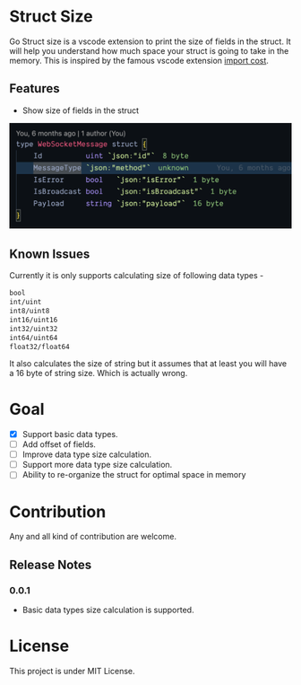 # Struct Size

Go Struct size is a vscode extension to print the size of fields in the struct. It will help you understand how much space your struct is going to take in the memory.
This is inspired by the famous vscode extension [import cost](https://github.com/wix/import-cost).

## Features

- Show size of fields in the struct

![size of field](images/screenshot.png)

## Known Issues

Currently it is only supports calculating size of following data types -

```
bool
int/uint
int8/uint8
int16/uint16
int32/uint32
int64/uint64
float32/float64
```

It also calculates the size of string but it assumes that at least you will have a 16 byte of string size. Which is actually wrong.

# Goal

- [x] Support basic data types.
- [ ] Add offset of fields.
- [ ] Improve data type size calculation.
- [ ] Support more data type size calculation.
- [ ] Ability to re-organize the struct for optimal space in memory

# Contribution

Any and all kind of contribution are welcome.

## Release Notes

### 0.0.1

- Basic data types size calculation is supported.

# License

This project is under MIT License.

